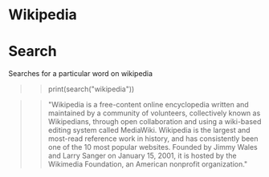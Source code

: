 # Wikipedia

  # Search

  Searches for a particular word on wikipedia 
  
  >> print(search("wikipedia"))

  >> "Wikipedia is a free-content online encyclopedia written and maintained by a community of volunteers, collectively known as Wikipedians, through open collaboration and using a wiki-based editing system called           MediaWiki. Wikipedia is the largest and most-read reference work in history, and has consistently been one of the 10 most popular websites. Founded by Jimmy Wales and Larry Sanger on January 15, 2001, it is            hosted by the Wikimedia Foundation, an American nonprofit organization."

  

